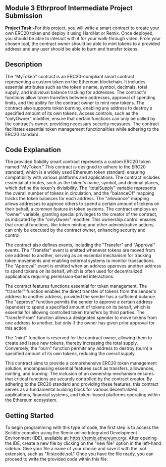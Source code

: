 ## Module 3 Ethrproof Intermediate Project Submission 

<b>Project Task:-</b>For this project, you will write a smart contract to create your own ERC20 token and deploy it using HardHat or Remix. Once deployed, you should be able to interact with it for your walk-through video. From your chosen tool, the contract owner should be able to mint tokens to a provided address and any user should be able to burn and transfer tokens.

## Description 

The "MyToken" contract is an ERC20-compliant smart contract representing a custom token on the Ethereum blockchain. It includes essential attributes such as the token's name, symbol, decimals, total supply, and individual balance tracking for addresses. The contract's functions allow token transfers between addresses, approval of spending limits, and the ability for the contract owner to mint new tokens. The contract also supports token burning, enabling any address to destroy a specified amount of its own tokens. Access controls, such as the "onlyOwner" modifier, ensure that certain functions can only be called by the contract's owner, providing necessary security measures. The contract facilitates essential token management functionalities while adhering to the ERC20 standard.

## Code Explanation 

The provided Solidity smart contract represents a custom ERC20 token named "MyToken." This contract is designed to adhere to the ERC20 standard, which is a widely used Ethereum token standard, ensuring compatibility with various platforms and applications. The contract includes essential attributes, such as the token's name, symbol, and decimal places, which define the token's divisibility. The "totalSupply" variable represents the overall number of tokens in circulation, and the "balanceOf" mapping tracks the token balances for each address. The "allowance" mapping allows addresses to approve others to spend a certain amount of tokens on their behalf, a common feature in token systems. The contract employs an "owner" variable, granting special privileges to the creator of the contract, as indicated by the "onlyOwner" modifier. This ownership control ensures that crucial functions, like token minting and other administrative actions, can only be executed by the contract owner, enhancing security and control.

The contract also defines events, including the "Transfer" and "Approval" events. The "Transfer" event is emitted whenever tokens are moved from one address to another, serving as an essential mechanism for tracking token movements and enabling external systems to monitor transactions. The "Approval" event is emitted when an address approves another address to spend tokens on its behalf, which is often used for decentralized applications requiring permission-based interactions.

The contract features functions essential for token management. The "transfer" function enables the direct transfer of tokens from the sender's address to another address, provided the sender has a sufficient balance. The "approve" function permits the sender to approve a certain address (spender) to spend a specified amount of tokens on its behalf, which is essential for allowing controlled token transfers by third parties. The "transferFrom" function allows a designated spender to move tokens from one address to another, but only if the owner has given prior approval for this action.

The "mint" function is reserved for the contract owner, allowing them to create and issue new tokens, thereby increasing the total supply. Conversely, the "burn" function permits any address to destroy (burn) a specified amount of its own tokens, reducing the overall supply.

This contract aims to provide a comprehensive ERC20 token management solution, encompassing essential features such as transfers, allowances, minting, and burning. The inclusion of an ownership mechanism ensures that critical functions are securely controlled by the contract creator. By adhering to the ERC20 standard and providing these features, this contract serves as a fundamental building block for various decentralized applications, financial systems, and token-based platforms operating within the Ethereum ecosystem.

## Getting Started 

To begin programming with this type of code, the first step is to access the Solidity compiler using the Remix online Integrated Development Environment (IDE), available at: https://remix.ethereum.org/. After opening the IDE, create a new file by clicking on the "new file" option in the left-hand sidebar. Give your file a name of your choice and save it with the .sol extension, such as "firstcode.sol." Once you have the file ready, you can proceed to write the provided code within this file.
